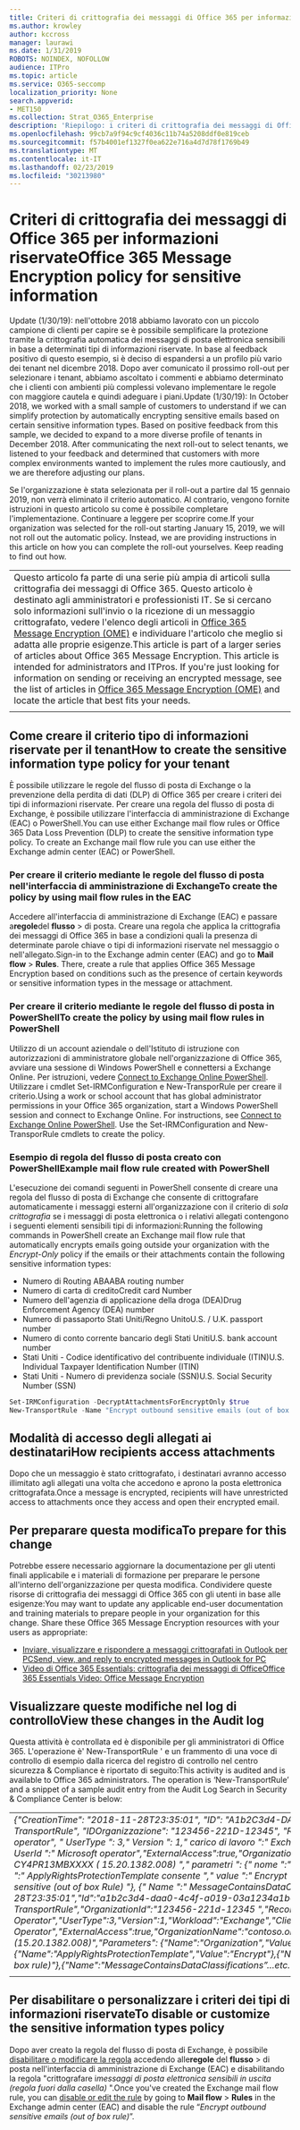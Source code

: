 ```yaml
---
title: Criteri di crittografia dei messaggi di Office 365 per informazioni riservate
ms.author: krowley
author: kccross
manager: laurawi
ms.date: 1/31/2019
ROBOTS: NOINDEX, NOFOLLOW
audience: ITPro
ms.topic: article
ms.service: O365-seccomp
localization_priority: None
search.appverid:
- MET150
ms.collection: Strat_O365_Enterprise
description: 'Riepilogo: i criteri di crittografia dei messaggi di Office 365 per i tipi di informazioni riservate sono ora disponibili.'
ms.openlocfilehash: 99cb7a9f94c9cf4036c11b74a5208ddf0e819ceb
ms.sourcegitcommit: f57b4001ef1327f0ea622e716a4d7d78f1769b49
ms.translationtype: MT
ms.contentlocale: it-IT
ms.lasthandoff: 02/23/2019
ms.locfileid: "30213980"
---
```

# <a name="office-365-message-encryption-policy-for-sensitive-information"></a><span data-ttu-id="c21f3-103">Criteri di crittografia dei messaggi di Office 365 per informazioni riservate</span><span class="sxs-lookup"><span data-stu-id="c21f3-103">Office 365 Message Encryption policy for sensitive information</span></span>

<span data-ttu-id="c21f3-p101">Update (1/30/19): nell'ottobre 2018 abbiamo lavorato con un piccolo campione di clienti per capire se è possibile semplificare la protezione tramite la crittografia automatica dei messaggi di posta elettronica sensibili in base a determinati tipi di informazioni riservate. In base al feedback positivo di questo esempio, si è deciso di espandersi a un profilo più vario dei tenant nel dicembre 2018. Dopo aver comunicato il prossimo roll-out per selezionare i tenant, abbiamo ascoltato i commenti e abbiamo determinato che i clienti con ambienti più complessi volevano implementare le regole con maggiore cautela e quindi adeguare i piani.</span><span class="sxs-lookup"><span data-stu-id="c21f3-p101">Update (1/30/19): In October 2018, we worked with a small sample of customers to understand if we can simplify protection by automatically encrypting sensitive emails based on certain sensitive information types. Based on positive feedback from this sample, we decided to expand to a more diverse profile of tenants in December 2018. After communicating the next roll-out to select tenants, we listened to your feedback and determined that customers with more complex environments wanted to implement the rules more cautiously, and we are therefore adjusting our plans.</span></span>

<span data-ttu-id="c21f3-p102">Se l'organizzazione è stata selezionata per il roll-out a partire dal 15 gennaio 2019, non verrà eliminato il criterio automatico. Al contrario, vengono fornite istruzioni in questo articolo su come è possibile completare l'implementazione. Continuare a leggere per scoprire come.</span><span class="sxs-lookup"><span data-stu-id="c21f3-p102">If your organization was selected for the roll-out starting January 15, 2019, we will not roll out the automatic policy. Instead, we are providing instructions in this article on how you can complete the roll-out yourselves. Keep reading to find out how.</span></span>

||
|:-----|
|<span data-ttu-id="c21f3-p103">Questo articolo fa parte di una serie più ampia di articoli sulla crittografia dei messaggi di Office 365. Questo articolo è destinato agli amministratori e professionisti IT. Se si cercano solo informazioni sull'invio o la ricezione di un messaggio crittografato, vedere l'elenco degli articoli in [Office 365 Message Encryption (OME)](ome.md) e individuare l'articolo che meglio si adatta alle proprie esigenze.</span><span class="sxs-lookup"><span data-stu-id="c21f3-p103">This article is part of a larger series of articles about Office 365 Message Encryption. This article is intended for administrators and ITPros. If you're just looking for information on sending or receiving an encrypted message, see the list of articles in [Office 365 Message Encryption (OME)](ome.md) and locate the article that best fits your needs.</span></span> |
||

## <a name="how-to-create-the-sensitive-information-type-policy-for-your-tenant"></a><span data-ttu-id="c21f3-113">Come creare il criterio tipo di informazioni riservate per il tenant</span><span class="sxs-lookup"><span data-stu-id="c21f3-113">How to create the sensitive information type policy for your tenant</span></span>

<span data-ttu-id="c21f3-p104">È possibile utilizzare le regole del flusso di posta di Exchange o la prevenzione della perdita di dati (DLP) di Office 365 per creare i criteri dei tipi di informazioni riservate. Per creare una regola del flusso di posta di Exchange, è possibile utilizzare l'interfaccia di amministrazione di Exchange (EAC) o PowerShell.</span><span class="sxs-lookup"><span data-stu-id="c21f3-p104">You can use either Exchange mail flow rules or Office 365 Data Loss Prevention (DLP) to create the sensitive information type policy. To create an Exchange mail flow rule you can use either the Exchange admin center (EAC) or PowerShell.</span></span>

### <a name="to-create-the-policy-by-using-mail-flow-rules-in-the-eac"></a><span data-ttu-id="c21f3-116">Per creare il criterio mediante le regole del flusso di posta nell'interfaccia di amministrazione di Exchange</span><span class="sxs-lookup"><span data-stu-id="c21f3-116">To create the policy by using mail flow rules in the EAC</span></span>

<span data-ttu-id="c21f3-p105">Accedere all'interfaccia di amministrazione di Exchange (EAC) e passare a**regole**del **flusso** > di posta. Creare una regola che applica la crittografia dei messaggi di Office 365 in base a condizioni quali la presenza di determinate parole chiave o tipi di informazioni riservate nel messaggio o nell'allegato.</span><span class="sxs-lookup"><span data-stu-id="c21f3-p105">Sign-in to the Exchange admin center (EAC) and go to **Mail flow** > **Rules**. There, create a rule that applies Office 365 Message Encryption based on conditions such as the presence of certain keywords or sensitive information types in the message or attachment.</span></span>

### <a name="to-create-the-policy-by-using-mail-flow-rules-in-powershell"></a><span data-ttu-id="c21f3-119">Per creare il criterio mediante le regole del flusso di posta in PowerShell</span><span class="sxs-lookup"><span data-stu-id="c21f3-119">To create the policy by using mail flow rules in PowerShell</span></span>

<span data-ttu-id="c21f3-p106">Utilizzo di un account aziendale o dell'Istituto di istruzione con autorizzazioni di amministratore globale nell'organizzazione di Office 365, avviare una sessione di Windows PowerShell e connettersi a Exchange Online. Per istruzioni, vedere [Connect to Exchange Online PowerShell](https://aka.ms/exopowershell). Utilizzare i cmdlet Set-IRMConfiguration e New-TransporRule per creare il criterio.</span><span class="sxs-lookup"><span data-stu-id="c21f3-p106">Using a work or school account that has global administrator permissions in your Office 365 organization, start a Windows PowerShell session and connect to Exchange Online. For instructions, see [Connect to Exchange Online PowerShell](https://aka.ms/exopowershell). Use the Set-IRMConfiguration and New-TransporRule cmdlets to create the policy.</span></span>

### <a name="example-mail-flow-rule-created-with-powershell"></a><span data-ttu-id="c21f3-123">Esempio di regola del flusso di posta creato con PowerShell</span><span class="sxs-lookup"><span data-stu-id="c21f3-123">Example mail flow rule created with PowerShell</span></span>

<span data-ttu-id="c21f3-124">L'esecuzione dei comandi seguenti in PowerShell consente di creare una regola del flusso di posta di Exchange che consente di crittografare automaticamente i messaggi esterni all'organizzazione con il criterio di *sola crittografia* se i messaggi di posta elettronica o i relativi allegati contengono i seguenti elementi sensibili tipi di informazioni:</span><span class="sxs-lookup"><span data-stu-id="c21f3-124">Running the following commands in PowerShell create an Exchange mail flow rule that automatically encrypts emails going outside your organization with the *Encrypt-Only* policy if the emails or their attachments contain the following sensitive information types:</span></span>

- <span data-ttu-id="c21f3-125">Numero di Routing ABA</span><span class="sxs-lookup"><span data-stu-id="c21f3-125">ABA routing number</span></span>
- <span data-ttu-id="c21f3-126">Numero di carta di credito</span><span class="sxs-lookup"><span data-stu-id="c21f3-126">Credit card Number</span></span>
- <span data-ttu-id="c21f3-127">Numero dell'agenzia di applicazione della droga (DEA)</span><span class="sxs-lookup"><span data-stu-id="c21f3-127">Drug Enforcement Agency (DEA) number</span></span>
- <span data-ttu-id="c21f3-p107">Numero di passaporto Stati Uniti/Regno Unito</span><span class="sxs-lookup"><span data-stu-id="c21f3-p107">U.S. / U.K. passport number</span></span>
- <span data-ttu-id="c21f3-130">Numero di conto corrente bancario degli Stati Uniti</span><span class="sxs-lookup"><span data-stu-id="c21f3-130">U.S. bank account number</span></span>
- <span data-ttu-id="c21f3-131">Stati Uniti - Codice identificativo del contribuente individuale (ITIN)</span><span class="sxs-lookup"><span data-stu-id="c21f3-131">U.S. Individual Taxpayer Identification Number (ITIN)</span></span>
- <span data-ttu-id="c21f3-132">Stati Uniti - Numero di previdenza sociale (SSN)</span><span class="sxs-lookup"><span data-stu-id="c21f3-132">U.S. Social Security Number (SSN)</span></span>

```powershell
Set-IRMConfiguration -DecryptAttachmentsForEncryptOnly $true
New-TransportRule -Name "Encrypt outbound sensitive emails (out of box rule)" -SentToScope  NotInOrganization  -ApplyRightsProtectionTemplate "Encrypt" -MessageContainsDataClassifications @(@{Name="ABA Routing Number"; minCount="1"},@{Name="Credit Card Number"; minCount="1"},@{Name="Drug Enforcement Agency (DEA) Number"; minCount="1"},@{Name="U.S. / U.K. Passport Number"; minCount="1"},@{Name="U.S. Bank Account Number"; minCount="1"},@{Name="U.S. Individual Taxpayer Identification Number (ITIN)"; minCount="1"},@{Name="U.S. Social Security Number (SSN)"; minCount="1"}) -SenderNotificationType "NotifyOnly"
```

## <a name="how-recipients-access-attachments"></a><span data-ttu-id="c21f3-133">Modalità di accesso degli allegati ai destinatari</span><span class="sxs-lookup"><span data-stu-id="c21f3-133">How recipients access attachments</span></span>

<span data-ttu-id="c21f3-134">Dopo che un messaggio è stato crittografato, i destinatari avranno accesso illimitato agli allegati una volta che accedono e aprono la posta elettronica crittografata.</span><span class="sxs-lookup"><span data-stu-id="c21f3-134">Once a message is encrypted, recipients will have unrestricted access to attachments once they access and open their encrypted email.</span></span>

## <a name="to-prepare-for-this-change"></a><span data-ttu-id="c21f3-135">Per preparare questa modifica</span><span class="sxs-lookup"><span data-stu-id="c21f3-135">To prepare for this change</span></span>

<span data-ttu-id="c21f3-p108">Potrebbe essere necessario aggiornare la documentazione per gli utenti finali applicabile e i materiali di formazione per preparare le persone all'interno dell'organizzazione per questa modifica. Condividere queste risorse di crittografia dei messaggi di Office 365 con gli utenti in base alle esigenze:</span><span class="sxs-lookup"><span data-stu-id="c21f3-p108">You may want to update any applicable end-user documentation and training materials to prepare people in your organization for this change. Share these Office 365 Message Encryption resources with your users as appropriate:</span></span>

- [<span data-ttu-id="c21f3-138">Inviare, visualizzare e rispondere a messaggi crittografati in Outlook per PC</span><span class="sxs-lookup"><span data-stu-id="c21f3-138">Send, view, and reply to encrypted messages in Outlook for PC</span></span>](https://support.office.com/article/send-view-and-reply-to-encrypted-messages-in-outlook-for-pc-eaa43495-9bbb-4fca-922a-df90dee51980)
- [<span data-ttu-id="c21f3-139">Video di Office 365 Essentials: crittografia dei messaggi di Office</span><span class="sxs-lookup"><span data-stu-id="c21f3-139">Office 365 Essentials Video: Office Message Encryption</span></span>](https://youtu.be/CQR0cG_iEUc)

## <a name="view-these-changes-in-the-audit-log"></a><span data-ttu-id="c21f3-140">Visualizzare queste modifiche nel log di controllo</span><span class="sxs-lookup"><span data-stu-id="c21f3-140">View these changes in the Audit log</span></span>

<span data-ttu-id="c21f3-p109">Questa attività è controllata ed è disponibile per gli amministratori di Office 365. L'operazione è' New-TransportRule ' e un frammento di una voce di controllo di esempio dalla ricerca del registro di controllo nel centro sicurezza & Compliance è riportato di seguito:</span><span class="sxs-lookup"><span data-stu-id="c21f3-p109">This activity is audited and is available to Office 365 administrators. The operation is ‘New-TransportRule’ and a snippet of a sample audit entry from the Audit Log Search in Security & Compliance Center is below:</span></span>

|     |
| --- |
| <span data-ttu-id="c21f3-143">*{"CreationTime": "2018-11-28T23:35:01", "ID": "A1b2C3d4-DAA0-4c4f-A019-03a1234a1b0c", "Operation": "New-TransportRule", "IDOrganizzazione": "123456-221D-12345", "RecordType": 1, "ResultStatus": "true", "UserKey": "Microsoft operator", " UserType ": 3," Version ": 1," carico di lavoro ":" Exchange "," ClientIP ":" 123.456.147.68:17584 "," ObjectId ":" "," UserId ":" Microsoft operator","ExternalAccess":true,"OrganizationName":"contoso. onmicrosoft. com "," OriginatingServer ":" CY4PR13MBXXXX ( 15.20.1382.008) "," parametri ": {" nome ":" organizzazione "," valore ":" 123456-221D-12346 "{" Name ":" ApplyRightsProtectionTemplate consente "," value ":" Encrypt "}, {" Name ":" Name "," value ":" Encrypt Outbound emails sensitive (out of box Rule) "}, {" Name ":" MessageContainsDataClassifications "... ecc.*</span><span class="sxs-lookup"><span data-stu-id="c21f3-143">*{"CreationTime":"2018-11-28T23:35:01","Id":"a1b2c3d4-daa0-4c4f-a019-03a1234a1b0c","Operation":"New-TransportRule","OrganizationId":"123456-221d-12345 ","RecordType":1,"ResultStatus":"True","UserKey":"Microsoft Operator","UserType":3,"Version":1,"Workload":"Exchange","ClientIP":"123.456.147.68:17584","ObjectId":"","UserId":"Microsoft Operator","ExternalAccess":true,"OrganizationName":"contoso.onmicrosoft.com","OriginatingServer":"CY4PR13MBXXXX (15.20.1382.008)","Parameters": {"Name":"Organization","Value":"123456-221d-12346"{"Name":"ApplyRightsProtectionTemplate","Value":"Encrypt"},{"Name":"Name","Value":"Encrypt outbound sensitive emails (out of box rule)"},{"Name":"MessageContainsDataClassifications”…etc.*</span></span> |
| |

## <a name="to-disable-or-customize-the-sensitive-information-types-policy"></a><span data-ttu-id="c21f3-144">Per disabilitare o personalizzare i criteri dei tipi di informazioni riservate</span><span class="sxs-lookup"><span data-stu-id="c21f3-144">To disable or customize the sensitive information types policy</span></span>

<span data-ttu-id="c21f3-145">Dopo aver creato la regola del flusso di posta di Exchange, è possibile [disabilitare o modificare la regola](https://docs.microsoft.com/exchange/security-and-compliance/mail-flow-rules/manage-mail-flow-rules#enable-or-disable-a-mail-flow-rule) accedendo alle**regole** del **flusso** > di posta nell'interfaccia di amministrazione di Exchange (EAC) e disabilitando la regola "crittografare i*messaggi di posta elettronica sensibili in uscita (regola fuori dalla casella)* ".</span><span class="sxs-lookup"><span data-stu-id="c21f3-145">Once you've created the Exchange mail flow rule, you can [disable or edit the rule](https://docs.microsoft.com/exchange/security-and-compliance/mail-flow-rules/manage-mail-flow-rules#enable-or-disable-a-mail-flow-rule) by going to **Mail flow** > **Rules** in the Exchange admin center (EAC) and disable the rule “*Encrypt outbound sensitive emails (out of box rule)*”.</span></span>
